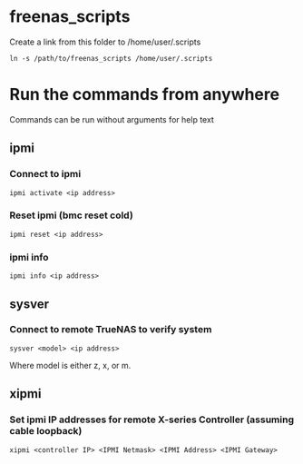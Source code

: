 # freenas_scripts

Create a link from this folder to /home/user/.scripts

`ln -s /path/to/freenas_scripts /home/user/.scripts`

# Run the commands from anywhere

Commands can be run without arguments for help text

## ipmi

### Connect to ipmi

`ipmi activate <ip address>`

### Reset ipmi (bmc reset cold)

`ipmi reset <ip address>`

### ipmi info

`ipmi info <ip address>`

## sysver

### Connect to remote TrueNAS  to verify system

`sysver <model> <ip address>`

Where model is either z, x, or m.

## xipmi

### Set ipmi IP addresses for remote X-series Controller (assuming cable loopback)

`xipmi <controller IP> <IPMI Netmask> <IPMI Address> <IPMI Gateway>`

